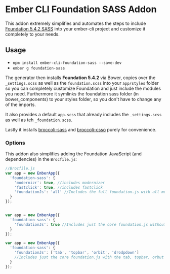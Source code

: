# Ember CLI Foundation SASS Addon

This addon extremely simplifies and automates the steps to include [Foundation 5.4.2 SASS](https://github.com/zurb/foundation) into your ember-cli project and customize it completely to your needs.

## Usage

* `npm install ember-cli-foundation-sass --save-dev`
* `ember g foundation-sass`

The generator then installs **Foundation 5.4.2** via Bower, copies over the `_settings.scss` as well as the `foundation.scss` into your `app/styles` folder so you can completely customize Foundation and just include the modules you need. Furthermore it symlinks the foundation sass folder (in bower_components) to your styles folder, so you don't have to change any of the imports.

It also provides a default `app.scss` that already includes the `_settings.scss` as well as teh `_foundation.scss`.

Lastly it installs [broccoli-sass](https://github.com/joliss/broccoli-sass) and [broccoli-csso](https://github.com/sindresorhus/broccoli-csso) purely for convenience.

### Options
This addon also simplifies adding the Foundation JavaScript (and dependencies) in the `Brocfile.js`:

```js
//Brocfile.js
var app = new EmberApp({
  'foundation-sass': {
    'modernizr': true, //includes modernizer
    'fastclick': true, //includes fastclick
    'foundationJs': 'all' //Includes the full foundation.js with all modules
  }
});


var app = new EmberApp({
  'foundation-sass': {
    'foundationJs': true //Includes just the core foundation.js without any modules
  }
});

var app = new EmberApp({
  'foundation-sass': {
    'foundationJs': ['tab', 'topbar', 'orbit', 'drodpdown']
    //Includes just the core foundation.js with the tab, topbar, orbut and dropdown module
  }
});
```
